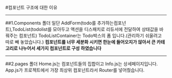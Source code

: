 #컴포넌트 구조에 대한 이유
***
##1.Components 폴더
일단 AddForm(todo를 추가하는컴포넌트),TodoList(todolist를 모아두고 액션을 디스패치로 리듀서에 전달하여 상태값을 바꿔주는 컴포넌트) TodoListContainer는 Todo박스의 폼 입니다.(관리하기 쉬울려고 따로 빼 놓았습니다.)
**컴포넌트를 너무 세분화 시키면 한눈에 들어오지가 않아서 큰 카테고리로 나누어서 세가지 컴포넌트로 구성 하였습니다**
***
##2.pages 폴더
Home.js는 컴포넌트들의 집합이고 Info.js는 상세페이지입니다.
App.js가 프로젝트에서 가장 최상위 컴포넌트라서 Router를 넣어줬습니다.
